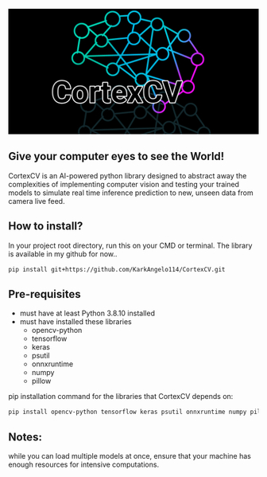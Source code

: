 ![Logo](LOGO/CortexCV.png "CortexCV")


## Give your computer eyes to see the World!

CortexCV is an AI-powered python library designed to abstract away the complexities of implementing computer vision and testing your trained models to simulate real time inference prediction to new, unseen data from camera live feed.

## How to install?

In your project root directory, run this on your CMD or terminal. The library is available in my github for now..

```bash
pip install git+https://github.com/KarkAngelo114/CortexCV.git
```

## Pre-requisites
- must have at least Python 3.8.10 installed
- must have installed these libraries
    - opencv-python
    - tensorflow
    - keras
    - psutil
    - onnxruntime
    - numpy
    - pillow

pip installation command for the libraries that CortexCV depends on:

```bash
pip install opencv-python tensorflow keras psutil onnxruntime numpy pillow
```

## Notes:
while you can load multiple models at once, ensure that your machine has enough resources for intensive computations. 
